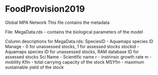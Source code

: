 # FoodProvision2019
 Global MPA Network
 This file contains the metadata
 
 File: 
 MegaData.rds - contains the biological parameters of the model
 
 Column descriptions for MegaData.rds:
 SpeciesID - Aquamaps species ID
 Manage - 0 for unassessed stocks, 1 for assessed stocks
 stockid - Aquamaps species ID for unassessed stocks, RAM database ID for assessed stocks
 Sci Name - Scientific name
 r - instrinsic growth rate
 m - mobility
 Kfin - total carrying capacity of the stock
 MSYfin - maximum sustainable yield of the stock

 
